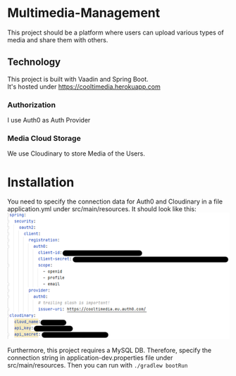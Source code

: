 # Multimedia-Management
This project should be a platform where users can upload various types of media and share them with others.

## Technology
This project is built with Vaadin and Spring Boot.   
It's hosted under https://cooltimedia.herokuapp.com  

### Authorization
I use Auth0 as Auth Provider

### Media Cloud Storage  
We use Cloudinary to store Media of the Users.

# Installation
You need to specify the connection data for Auth0 and Cloudinary in a file application.yml under src/main/resources.
It should look like this:  
![](./docs/application-yml.png)  

Furthermore, this project requires a MySQL DB. Therefore, specify the connection string in application-dev.properties file under src/main/resources.
Then you can run with `./gradlew bootRun`